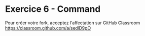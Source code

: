 # Exercice 6 - Command

Pour créer votre fork, acceptez l'affectation sur GitHub Classroom https://classroom.github.com/a/sedlD9pO
